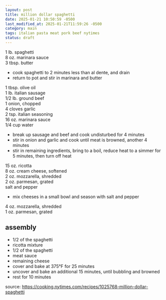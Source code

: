 ```yaml
---
layout: post
title: million dollar spaghetti
date: 2025-01-21 10:50:59 -0500
last_modified_at: 2025-01-21T11:59:26 -0500
category: main
tags: italian pasta meat pork beef nytimes
status: draft
---
```


1 lb. spaghetti  
8 oz. marinara sauce  
3 tbsp. butter  
* cook spaghetti to 2 minutes less than al dente, and drain
* return to pot and stir in marinara and butter

1 tbsp. olive oil  
1 lb. italian sausage  
1/2 lb. ground beef  
1 onion, chopped  
4 cloves garlic  
2 tsp. italian seasoning  
16 oz. marinara sauce  
1/4 cup water
* break up sausage and beef and cook undisturbed for 4 minutes
* stir in onion and garlic and cook until meat is browned, another 4 minutes
* stir in remaining ingredients, bring to a boil, reduce heat to a simmer for 5 minutes, then turn
  off heat

15 oz. ricotta  
8 oz. cream cheese, softened  
2 oz. mozzarella, shredded  
2 oz. parmesan, grated  
salt and pepper  
* mix cheeses in a small bowl and season with salt and pepper

4 oz. mozzarella, shredded  
1 oz. parmesan, grated  

## assembly
* 1/2 of the spaghetti
* ricotta mixture
* 1/2 of the spaghetti
* meat sauce
* remaining cheese
* cover and bake at 375°F for 25 minutes
* uncover and bake an additional 15 minutes, until bubbling and browned
* rest for 10 minutes

source: <https://cooking.nytimes.com/recipes/1025768-million-dollar-spaghetti>
